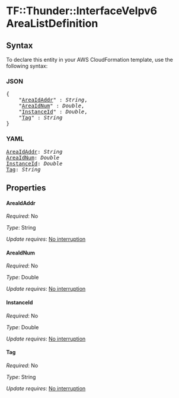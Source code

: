 # TF::Thunder::InterfaceVeIpv6 AreaListDefinition

## Syntax

To declare this entity in your AWS CloudFormation template, use the following syntax:

### JSON

<pre>
{
    "<a href="#areaidaddr" title="AreaIdAddr">AreaIdAddr</a>" : <i>String</i>,
    "<a href="#areaidnum" title="AreaIdNum">AreaIdNum</a>" : <i>Double</i>,
    "<a href="#instanceid" title="InstanceId">InstanceId</a>" : <i>Double</i>,
    "<a href="#tag" title="Tag">Tag</a>" : <i>String</i>
}
</pre>

### YAML

<pre>
<a href="#areaidaddr" title="AreaIdAddr">AreaIdAddr</a>: <i>String</i>
<a href="#areaidnum" title="AreaIdNum">AreaIdNum</a>: <i>Double</i>
<a href="#instanceid" title="InstanceId">InstanceId</a>: <i>Double</i>
<a href="#tag" title="Tag">Tag</a>: <i>String</i>
</pre>

## Properties

#### AreaIdAddr

_Required_: No

_Type_: String

_Update requires_: [No interruption](https://docs.aws.amazon.com/AWSCloudFormation/latest/UserGuide/using-cfn-updating-stacks-update-behaviors.html#update-no-interrupt)

#### AreaIdNum

_Required_: No

_Type_: Double

_Update requires_: [No interruption](https://docs.aws.amazon.com/AWSCloudFormation/latest/UserGuide/using-cfn-updating-stacks-update-behaviors.html#update-no-interrupt)

#### InstanceId

_Required_: No

_Type_: Double

_Update requires_: [No interruption](https://docs.aws.amazon.com/AWSCloudFormation/latest/UserGuide/using-cfn-updating-stacks-update-behaviors.html#update-no-interrupt)

#### Tag

_Required_: No

_Type_: String

_Update requires_: [No interruption](https://docs.aws.amazon.com/AWSCloudFormation/latest/UserGuide/using-cfn-updating-stacks-update-behaviors.html#update-no-interrupt)

